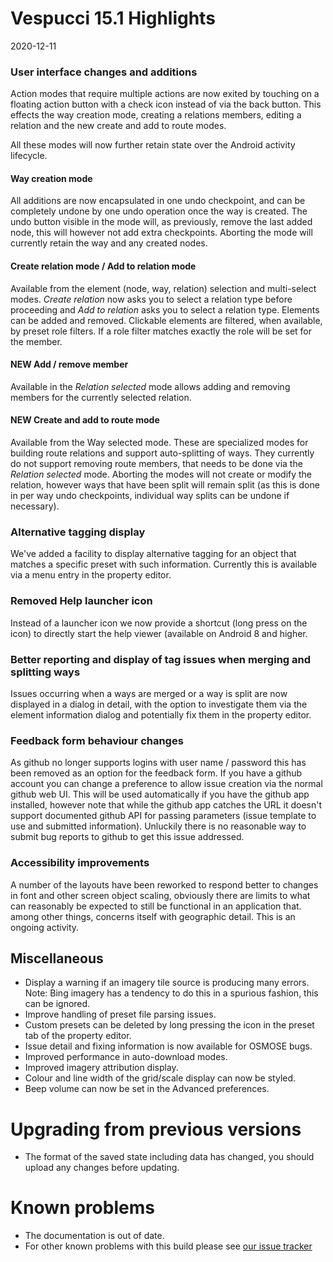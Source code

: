 # Vespucci 15.1 Highlights

2020-12-11

### User interface changes and additions

Action modes that require multiple actions are now exited by touching on a floating action button with a check icon instead of via the back button. This effects the way creation mode, creating a relations members, editing a relation and the new create and add to route modes.

All these modes will now further retain state over the Android activity lifecycle.

#### Way creation mode

All additions are now encapsulated in one undo checkpoint, and can be completely undone by one undo operation once the way is created. The undo button visible in the mode will, as previously, remove the last added node, this will however not add extra checkpoints. Aborting the mode will currently retain the way and any created nodes.

#### Create relation mode / Add to relation mode

Available from the element (node, way, relation) selection and multi-select modes. _Create relation_ now asks you to select a relation type before proceeding and _Add to relation_ asks you to select a relation type. Elements can be added and removed. Clickable elements are filtered, when available, by preset role filters. If a role filter matches exactly the role will be set for the member.

#### NEW Add / remove member  

Available in the _Relation selected_ mode allows adding and removing members for the currently selected relation.

#### NEW Create and add to route mode

Available from the Way selected mode. These are specialized modes for building route relations and support auto-splitting of ways. They currently do not support removing route members, that needs to be done via the _Relation selected_ mode. Aborting the modes will not create or modify the relation, however ways that have been split will remain split (as this is done in per way undo checkpoints, individual way splits can be undone if necessary).

### Alternative tagging display

We've added a facility to display alternative tagging for an object that matches a specific preset with such information. Currently this is available via a menu entry in the property editor.

### Removed Help launcher icon

Instead of a launcher icon we now provide a shortcut (long press on the icon) to directly start the help viewer (available on Android 8 and higher. 

### Better reporting and display of tag issues when merging and splitting ways

Issues occurring when a ways are merged or a way is split are now displayed in a dialog in detail, with the option to investigate them via the element information dialog and potentially fix them in the property editor. 

### Feedback form behaviour changes

As github no longer supports logins with user name / password this has been removed as an option for the feedback form. If you have a github account you can change a preference to allow issue creation via the normal github web UI. This will be used automatically if you have the github app installed, however note that while the github app catches the URL it doesn't support documented github API for passing parameters (issue template to use and submitted information). Unluckily there is no reasonable way to submit bug reports to github to get this issue addressed.

### Accessibility improvements

A number of the layouts have been reworked to respond better to changes in font and other screen object scaling, obviously there are limits to what can reasonably be expected to still be functional in an application that. among other things, concerns itself with geographic detail. This is an ongoing activity.

## Miscellaneous

* Display a warning if an imagery tile source is producing many errors. Note: Bing imagery has a tendency to do this in a spurious fashion, this can be ignored.
* Improve handling of preset file parsing issues.
* Custom presets can be deleted by long pressing the icon in the preset tab of the property editor.
* Issue detail and fixing information is now available for OSMOSE bugs. 
* Improved performance in auto-download modes.
* Improved imagery attribution display.
* Colour and line width of the grid/scale display can now be styled. 
* Beep volume can now be set in the Advanced preferences.

# Upgrading from previous versions

* The format of the saved state including data has changed, you should upload any changes before updating.

# Known problems

* The documentation is out of date.
* For other known problems with this build please see [our issue tracker](https://github.com/MarcusWolschon/osmeditor4android/issues)
